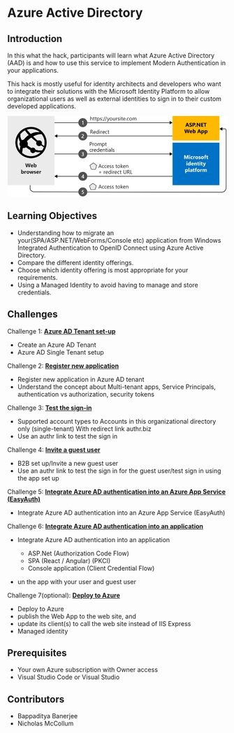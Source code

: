 # Azure Active Directory

## Introduction

In this what the hack, participants will learn what Azure Active Directory (AAD) is and how to use this service to implement Modern Authentication in your applications.

This hack is mostly useful for identity architects and developers who want to integrate their solutions with the Microsoft Identity Platform to allow organizational users as well as external identities to sign in to their custom developed applications.

![Azure AD Overview](./Images/aspnetwebapp-intro.svg)
## Learning Objectives

- Understanding how to migrate an your(SPA/ASP.NET/WebForms/Console etc) application from Windows Integrated Authentication to OpenID Connect using Azure Active Directory.
- Compare the different identity offerings.
- Choose which identity offering is most appropriate for your requirements.
- Using a Managed Identity to avoid having to manage and store credentials.


## Challenges


Challenge 1: **[Azure AD Tenant set-up](Student/00-tenant-setup.md)**

- Create an Azure AD Tenant
- Azure AD  Single Tenant setup

Challenge 2: **[Register new application](Student/01-register-app.md)**

- Register new application in Azure AD tenant
- Understand the concept about Multi-tenant apps, Service Principals, authentication vs authorization, security tokens

Challenge 3: **[Test the sign-in](Student/02-test-sign-in)**

- Supported account types to Accounts in this organizational directory only (single-tenant) With redirect link authr.biz
- Use an authr link to test the sign in

Challenge 4: **[Invite a guest user](Student/03-invite-guest.md)**

- B2B set up/Invite a new guest user
- Use an authr link to test the sign in  for the guest user/test sign in using the app set up

Challenge 5: **[Integrate Azure AD authentication into an Azure App Service (EasyAuth)](Student/04-integrate-app-service.md)**

- Integrate Azure AD authentication into an Azure App Service (EasyAuth)

Challenge 6: **[Integrate Azure AD authentication into an application](Student/06-integrate-app-service.md)**

- Integrate Azure AD authentication into an application
    - ASP.Net (Authorization Code Flow)
    - SPA (React / Angular) (PKCI)  
    - Console application (Client Credential Flow)

- un the app with your user and guest user 

Challenge 7(optional): **[Deploy to Azure](Student/06-deploy-to-azure.md)**

- Deploy to Azure
- publish the Web App  to the web site, and
- update its client(s) to call the web site instead of IIS Express
- Managed identity


## Prerequisites

- Your own Azure subscription with Owner access
- Visual Studio Code or Visual Studio


## Contributors

- Bappaditya Banerjee
- Nicholas McCollum 
